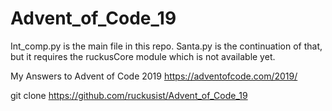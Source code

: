 # Advent_of_Code_19

Int_comp.py is the main file in this repo.
Santa.py is the continuation of that, but it requires the
ruckusCore module which is not available yet.

My Answers to Advent of Code 2019
 https://adventofcode.com/2019/


git clone https://github.com/ruckusist/Advent_of_Code_19